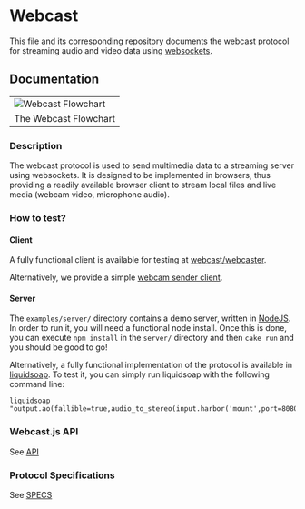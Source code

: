 Webcast
=======

This file and its corresponding repository documents the webcast protocol for streaming audio and video data using
[websockets](http://en.wikipedia.org/wiki/WebSocket).

Documentation
-------------

<table>
  <tr><td><img src="https://rawgithub.com/savonet/webcast/master/misc/webcast.svg" alt="Webcast Flowchart" title="Webcast Flowchart"/></td></tr>
  <tr><td>The Webcast Flowchart</td></tr>
</table>

### Description

The webcast protocol is used to send multimedia data to a streaming server using websockets. It is designed to be implemented
in browsers, thus providing a readily available browser client to stream local files and live media (webcam video, microphone audio).

### How to test?

#### Client

A fully functional client is available for testing at [webcast/webcaster](https://github.com/webcast/webcaster).

Alternatively, we provide a simple [webcam sender client](examples/webcam/).

#### Server

The `examples/server/` directory contains a demo server, written in [NodeJS](http://nodejs.org/). In order to run it, you
will need a functional node install. Once this is done, you can execute `npm install` in the `server/` directory
and then `cake run` and you should be good to go!

Alternatively, a fully functional implementation of the protocol is available in
[liquidsoap](https://github.com/savonet/liquidsoap). To test it, you can simply run liquidsoap with the following
command line:
```
liquidsoap "output.ao(fallible=true,audio_to_stereo(input.harbor('mount',port=8080)))"
```

### Webcast.js API

See [API](https://github.com/webcast/webcast.js/blob/master/API.md)

### Protocol Specifications

See [SPECS](https://github.com/webcast/webcast.js/blob/master/SPECS.md)
